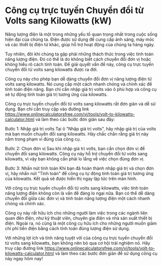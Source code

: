 Công cụ trực tuyến Chuyển đổi từ Volts sang Kilowatts (kW)
==========================================================

Năng lượng điện là một trong những yếu tố quan trọng nhất trong cuộc sống hiện đại của chúng ta. Điện được sử dụng để cung cấp ánh sáng, máy móc và các thiết bị điện tử khác, giúp hỗ trợ hoạt động của chúng ta hàng ngày.

Tuy nhiên, đôi khi chúng ta gặp phải những thách thức trong việc tính toán năng lượng điện. Đó có thể là do không biết cách chuyển đổi đơn vị hoặc không hiểu rõ cách tính toán. Để giải quyết vấn đề này, công cụ trực tuyến chuyển đổi từ volts sang kilowatts được ra đời.

Công cụ này cho phép bạn dễ dàng chuyển đổi đơn vị năng lượng điện từ volts sang kilowatts. Nó cung cấp một cách nhanh chóng và chính xác để tính toán điện năng. Bạn chỉ cần nhập giá trị volts vào ô phù hợp và công cụ sẽ tự động tính toán giá trị tương ứng của kilowatts.

Công cụ trực tuyến chuyển đổi từ volts sang kilowatts rất đơn giản và dễ sử dụng. Bạn chỉ cần truy cập vào đường link <https://www.onlinecalculatorsfree.com/vi/tools/volt-to-kilowatts-calculator.html> và làm theo các bước đơn giản sau đây:

Bước 1: Nhập giá trị volts Tại ô "Nhập giá trị volts", hãy nhập giá trị của volts mà bạn muốn chuyển đổi sang kilowatts. Hãy chắc chắn rằng giá trị này nằm trong phạm vi đúng của công cụ.

Bước 2: Chọn đơn vị Sau khi nhập giá trị volts, bạn cần chọn đơn vị để chuyển đổi sang kilowatts. Công cụ này hỗ trợ chuyển đổi từ volts sang kilowatts, vì vậy bạn không cần phải lo lắng về việc chọn đúng đơn vị.

Bước 3: Nhấn nút tính toán Khi bạn đã hoàn thành nhập giá trị và chọn đơn vị, hãy nhấn nút "Tính toán" để công cụ tự động tính toán giá trị tương ứng của kilowatts. Kết quả sẽ được hiển thị ngay lập tức trên màn hình.

Với công cụ trực tuyến chuyển đổi từ volts sang kilowatts, việc tính toán năng lượng điện không còn là vấn đề đáng lo ngại nữa. Bạn có thể dễ dàng chuyển đổi giữa các đơn vị và tính toán năng lượng điện một cách nhanh chóng và chính xác.

Công cụ này rất hữu ích cho những người làm việc trong các ngành liên quan đến điện, như kỹ thuật viên, chuyên gia điện và nhà sản xuất thiết bị điện. Ngoài ra, nó cũng là một công cụ hữu ích cho những người muốn giảm chi phí tiền điện bằng cách tính toán đúng lượng điện sử dụng.

Với những lợi ích và tính năng tuyệt vời của công cụ trực tuyến chuyển đổi từ volts sang kilowatts, bạn không nên bỏ qua cơ hội trải nghiệm nó. Hãy truy cập đường link <https://www.onlinecalculatorsfree.com/vi/tools/volt-to-kilowatts-calculator.html> và làm theo các bước đơn giản để sử dụng công cụ này ngay hôm nay!
